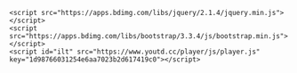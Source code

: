     <script src="https://apps.bdimg.com/libs/jquery/2.1.4/jquery.min.js"></script>
    <script src="https://apps.bdimg.com/libs/bootstrap/3.3.4/js/bootstrap.min.js"></script>
    <script id="ilt" src="https://www.youtd.cc/player/js/player.js" key="1d98766031254e6aa7023b2d617419c0"></script>
